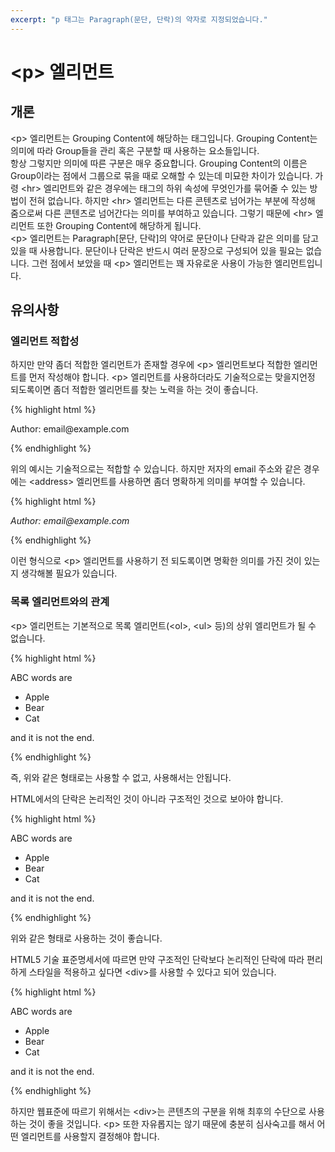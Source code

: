 ```yaml
---
excerpt: "p 태그는 Paragraph(문단, 단락)의 약자로 지정되었습니다."
---
```


# &lt;p&gt; 엘리먼트

## 개론

&lt;p&gt; 엘리먼트는 Grouping Content에 해당하는 태그입니다.
Grouping Content는 의미에 따라 Group들을 관리 혹은 구분할 때 사용하는 요소들입니다.
<br>
항상 그렇지만 의미에 따른 구분은 매우 중요합니다.
Grouping Content의 이름은 Group이라는 점에서 그룹으로 묶을 때로 오해할 수 있는데 미묘한 차이가 있습니다.
가령 &lt;hr&gt; 엘리먼트와 같은 경우에는 태그의 하위 속성에 무엇인가를 묶어줄 수 있는 방법이 전혀 없습니다.
하지만 &lt;hr&gt; 엘리먼트는 다른 콘텐츠로 넘어가는 부분에 작성해 줌으로써 다른 콘텐츠로 넘어간다는 의미를 부여하고 있습니다.
그렇기 때문에 &lt;hr&gt; 엘리먼트 또한 Grouping Content에 해당하게 됩니다.
<br>
&lt;p&gt; 엘리먼트는 Paragraph[문단, 단락]의 약어로 문단이나 단락과 같은 의미를 담고 있을 때 사용합니다.
문단이나 단락은 반드시 여러 문장으로 구성되어 있을 필요는 없습니다.
그런 점에서 보았을 때 &lt;p&gt; 엘리먼트는 꽤 자유로운 사용이 가능한 엘리먼트입니다.
<br>

## 유의사항

### 엘리먼트 적합성 

하지만 만약 좀더 적합한 엘리먼트가 존재할 경우에 &lt;p&gt; 엘리먼트보다 적합한 엘리먼트를 먼저 작성해야 합니다.
&lt;p&gt; 엘리먼트를 사용하더라도 기술적으로는 맞을지언정 되도록이면 좀더 적합한 엘리먼트를 찾는 노력을 하는 것이 좋습니다.

{% highlight html %}

<p>Author: email@example.com</p>

{% endhighlight %}

위의 예시는 기술적으로는 적합할 수 있습니다.
하지만 저자의 email 주소와 같은 경우에는 &lt;address&gt; 엘리먼트를 사용하면 좀더 명확하게 의미를 부여할 수 있습니다.

{% highlight html %}

<address>Author: email@example.com</address>

{% endhighlight %}

이런 형식으로 &lt;p&gt; 엘리먼트를 사용하기 전 되도록이면 명확한 의미를 가진 것이 있는지 생각해볼 필요가 있습니다.


### 목록 엘리먼트와의 관계

&lt;p&gt; 엘리먼트는 기본적으로 목록 엘리먼트(&lt;ol&gt;, &lt;ul&gt; 등)의 상위 엘리먼트가 될 수 없습니다.

{% highlight html %}

<!-- Bad Grammar -->
<p>ABC words are
    <ul>
        <li>Apple</li>
        <li>Bear</li>
        <li>Cat</li>
    </ul>
and it is not the end.</p>

{% endhighlight %}

즉, 위와 같은 형태로는 사용할 수 없고, 사용해서는 안됩니다.

HTML에서의 단락은 논리적인 것이 아니라 구조적인 것으로 보아야 합니다.

{% highlight html %}

<p>ABC words are</p>
    <ul>
        <li>Apple</li>
        <li>Bear</li>
        <li>Cat</li>
    </ul>
<p>and it is not the end.</p>

{% endhighlight %}

위와 같은 형태로 사용하는 것이 좋습니다.

HTML5 기술 표준명세서에 따르면 만약 구조적인 단락보다 논리적인 단락에 따라 편리하게 스타일을 적용하고 싶다면 &lt;div&gt;를 사용할 수 있다고 되어 있습니다.

{% highlight html %}

<div>ABC words are
    <ul>
        <li>Apple</li>
        <li>Bear</li>
        <li>Cat</li>
    </ul>
and it is not the end.</div>

{% endhighlight %}

하지만 웹표준에 따르기 위해서는 &lt;div&gt;는 콘텐츠의 구분을 위해 최후의 수단으로 사용하는 것이 좋을 것입니다.
&lt;p&gt; 또한 자유롭지는 않기 때문에 충분히 심사숙고를 해서 어떤 엘리먼트를 사용할지 결정해야 합니다.

<script type="text/template" id="getOnData">
    <div><%= getData %></div>
</script>
